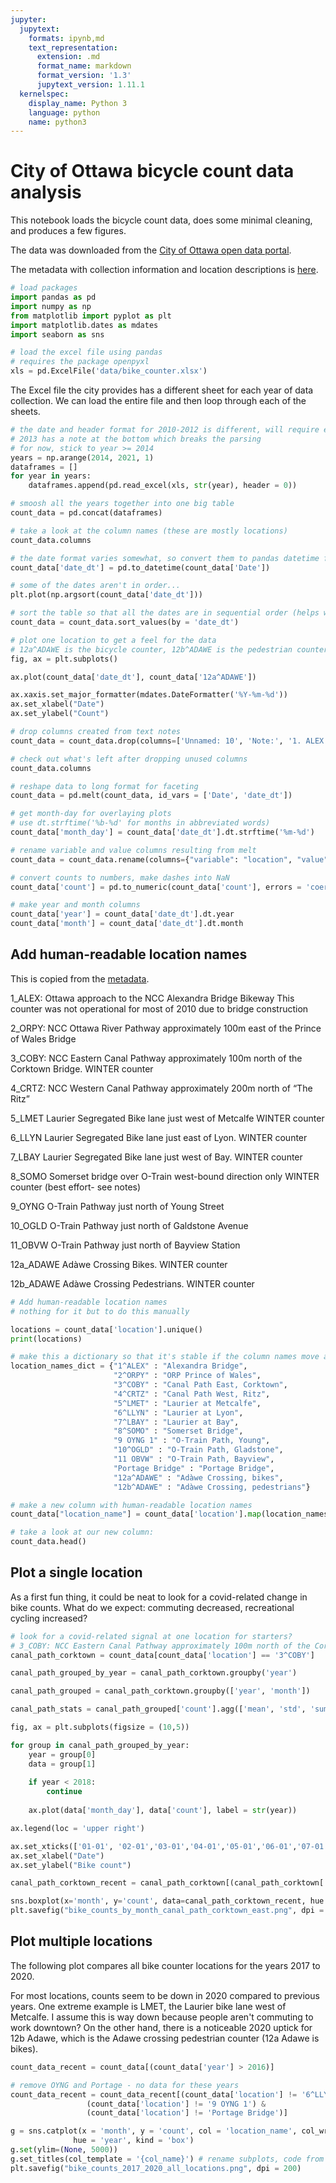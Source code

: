 ```yaml
---
jupyter:
  jupytext:
    formats: ipynb,md
    text_representation:
      extension: .md
      format_name: markdown
      format_version: '1.3'
      jupytext_version: 1.11.1
  kernelspec:
    display_name: Python 3
    language: python
    name: python3
---
```


# City of Ottawa bicycle count data analysis

This notebook loads the bicycle count data, does some minimal cleaning, and produces a few figures.

The data was downloaded from the [City of Ottawa open data portal](https://open.ottawa.ca/datasets/bicycle-trip-counters).

The metadata with collection information and location descriptions is [here](https://www.arcgis.com/home/item.html?id=f218592c7fe74788906cc6a0eb190af9).

```python
# load packages
import pandas as pd
import numpy as np
from matplotlib import pyplot as plt
import matplotlib.dates as mdates
import seaborn as sns
```

```python
# load the excel file using pandas
# requires the package openpyxl
xls = pd.ExcelFile('data/bike_counter.xlsx')
```

The Excel file the city provides has a different sheet for each year of data collection. We can load the entire file and then loop through each of the sheets.

```python
# the date and header format for 2010-2012 is different, will require extra parsing
# 2013 has a note at the bottom which breaks the parsing
# for now, stick to year >= 2014
years = np.arange(2014, 2021, 1)
dataframes = []
for year in years:
    dataframes.append(pd.read_excel(xls, str(year), header = 0))
```

```python
# smoosh all the years together into one big table
count_data = pd.concat(dataframes)
```

```python
# take a look at the column names (these are mostly locations)
count_data.columns
```

```python
# the date format varies somewhat, so convert them to pandas datetime for consistency
count_data['date_dt'] = pd.to_datetime(count_data['Date'])
```

```python
# some of the dates aren't in order...
plt.plot(np.argsort(count_data['date_dt']))
```

```python
# sort the table so that all the dates are in sequential order (helps with plotting)
count_data = count_data.sort_values(by = 'date_dt')
```

```python
# plot one location to get a feel for the data
# 12a^ADAWE is the bicycle counter, 12b^ADAWE is the pedestrian counter
fig, ax = plt.subplots()

ax.plot(count_data['date_dt'], count_data['12a^ADAWE'])

ax.xaxis.set_major_formatter(mdates.DateFormatter('%Y-%m-%d'))
ax.set_xlabel("Date")
ax.set_ylabel("Count")
```

```python
# drop columns created from text notes
count_data = count_data.drop(columns=['Unnamed: 10', 'Note:', '1. ALEX: internal Battery failed in August 2019.'])
```

```python
# check out what's left after dropping unused columns
count_data.columns
```

```python
# reshape data to long format for faceting
count_data = pd.melt(count_data, id_vars = ['Date', 'date_dt'])
```

```python
# get month-day for overlaying plots
# use dt.strftime('%b-%d' for months in abbreviated words)
count_data['month_day'] = count_data['date_dt'].dt.strftime('%m-%d')
```

```python
# rename variable and value columns resulting from melt
count_data = count_data.rename(columns={"variable": "location", "value": "count"})
```

```python
# convert counts to numbers, make dashes into NaN
count_data['count'] = pd.to_numeric(count_data['count'], errors = 'coerce')
```

```python
# make year and month columns
count_data['year'] = count_data['date_dt'].dt.year
count_data['month'] = count_data['date_dt'].dt.month
```

## Add human-readable location names

This is copied from the [metadata](https://www.arcgis.com/home/item.html?id=f218592c7fe74788906cc6a0eb190af9).

1_ALEX: Ottawa approach to the NCC Alexandra Bridge Bikeway This counter was not operational for most of 2010 due to bridge construction

2_ORPY: NCC Ottawa River Pathway approximately 100m east of the Prince of Wales Bridge

3_COBY: NCC Eastern Canal Pathway approximately 100m north of the Corktown Bridge. WINTER counter

4_CRTZ: NCC Western Canal Pathway approximately 200m north of “The Ritz”

5_LMET Laurier Segregated Bike lane just west of Metcalfe WINTER counter

6_LLYN Laurier Segregated Bike lane just east of Lyon. WINTER counter

7_LBAY Laurier Segregated Bike lane just west of Bay. WINTER counter

8_SOMO Somerset bridge over O-Train west-bound direction only WINTER counter (best effort- see notes)

9_OYNG O-Train Pathway just north of Young Street

10_OGLD O-Train Pathway just north of Galdstone Avenue

11_OBVW O-Train Pathway just north of Bayview Station

12a_ADAWE Adàwe Crossing Bikes. WINTER counter

12b_ADAWE Adàwe Crossing Pedestrians. WINTER counter

```python
# Add human-readable location names
# nothing for it but to do this manually

locations = count_data['location'].unique()
print(locations)

# make this a dictionary so that it's stable if the column names move around at all
location_names_dict = {"1^ALEX" : "Alexandra Bridge",
                       "2^ORPY" : "ORP Prince of Wales",
                       "3^COBY" : "Canal Path East, Corktown",
                       "4^CRTZ" : "Canal Path West, Ritz",
                       "5^LMET" : "Laurier at Metcalfe",
                       "6^LLYN" : "Laurier at Lyon",
                       "7^LBAY" : "Laurier at Bay",
                       "8^SOMO" : "Somerset Bridge",
                       "9 OYNG 1" : "O-Train Path, Young",
                       "10^OGLD" : "O-Train Path, Gladstone",
                       "11 OBVW" : "O-Train Path, Bayview",
                       "Portage Bridge" : "Portage Bridge",
                       "12a^ADAWE" : "Adàwe Crossing, bikes",
                       "12b^ADAWE" : "Adàwe Crossing, pedestrians"}

# make a new column with human-readable location names
count_data["location_name"] = count_data['location'].map(location_names_dict)
```

```python
# take a look at our new column:
count_data.head()
```

## Plot a single location

As a first fun thing, it could be neat to look for a covid-related change in bike counts.
What do we expect: commuting decreased, recreational cycling increased?

```python
# look for a covid-related signal at one location for starters?
# 3_COBY: NCC Eastern Canal Pathway approximately 100m north of the Corktown Bridge. WINTER counter 
canal_path_corktown = count_data[count_data['location'] == '3^COBY']
```

```python
canal_path_grouped_by_year = canal_path_corktown.groupby('year')
```

```python
canal_path_grouped = canal_path_corktown.groupby(['year', 'month'])
```

```python
canal_path_stats = canal_path_grouped['count'].agg(['mean', 'std', 'sum'])

```

```python
fig, ax = plt.subplots(figsize = (10,5))

for group in canal_path_grouped_by_year:
    year = group[0]
    data = group[1]
    
    if year < 2018:
        continue
    
    ax.plot(data['month_day'], data['count'], label = str(year))

ax.legend(loc = 'upper right')

ax.set_xticks(['01-01', '02-01','03-01','04-01','05-01','06-01','07-01','08-01','09-01','10-01', '11-01', '12-01'])
ax.set_xlabel("Date")
ax.set_ylabel("Bike count")
```

```python
canal_path_corktown_recent = canal_path_corktown[(canal_path_corktown['year'] > 2016)]
```

```python
sns.boxplot(x='month', y='count', data=canal_path_corktown_recent, hue = 'year')
plt.savefig("bike_counts_by_month_canal_path_corktown_east.png", dpi = 150)
```

## Plot multiple locations

The following plot compares all bike counter locations for the years 2017 to 2020. 

For most locations, counts seem to be down in 2020 compared to previous years. One extreme example is LMET, the Laurier bike lane west of Metcalfe. I assume this is way down because people aren't commuting to work downtown? On the other hand, there is a noticeable 2020 uptick for 12b Adawe, which is the Adawe crossing pedestrian counter (12a Adawe is bikes). 

```python
count_data_recent = count_data[(count_data['year'] > 2016)]
```

```python
# remove OYNG and Portage - no data for these years
count_data_recent = count_data_recent[(count_data['location'] != '6^LLYN') & 
                 (count_data['location'] != '9 OYNG 1') &
                 (count_data['location'] != 'Portage Bridge')]
```

```python
g = sns.catplot(x = 'month', y = 'count', col = 'location_name', col_wrap = 3, data = count_data_recent,
              hue = 'year', kind = 'box')
g.set(ylim=(None, 5000))
g.set_titles(col_template = '{col_name}') # rename subplots, code from here: https://wckdouglas.github.io/2016/12/seaborn_annoying_title
plt.savefig("bike_counts_2017_2020_all_locations.png", dpi = 200)
```

```python

```
